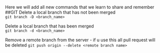 Here we will add all new commands that we learn to share and remember
##GIT
Delete a local branch that has not been merged        
``git branch -D <branch_name>``

Delete a local branch that has been merged  
``git branch -d <branch_name>``

Remove a remote branch from the server  - if u use this all pull request will be deleted 
``git push origin --delete <remote branch name>`` 